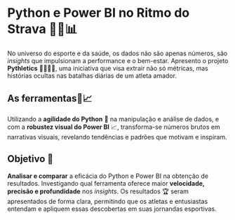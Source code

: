 # Python e Power BI no Ritmo do Strava 🏃‍♂️📊

No universo do esporte e da saúde, os dados não são apenas números, são *insights* que impulsionam a performance e o bem-estar. Apresento o projeto **Pythletics** 🚴‍♀️🏋️‍♂️, uma iniciativa que visa extrair não só métricas, mas histórias ocultas nas batalhas diárias de um atleta amador. 

## **As ferramentas**🐍📈

Utilizando a **agilidade do Python** 🐍 na manipulação e análise de dados, e com a **robustez visual do Power BI** 📈, transforma-se números brutos em narrativas visuais, revelando tendências e padrões que motivam e inspiram. 

## **Objetivo** 🎯 

**Analisar e comparar** a eficácia do Python e Power BI na obtenção de resultados. Investigando qual ferramenta oferece maior **velocidade, precisão e profundidade** nos *insights*. Os resultados 🏆 seram apresentados de forma clara, permitindo que os atletas e entusiastas entendam e apliquem essas descobertas em suas jornandas esportivas.
